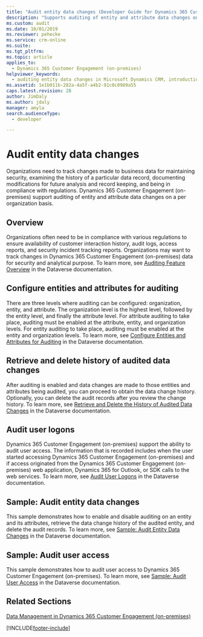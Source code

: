 ```yaml
---
title: "Audit entity data changes (Developer Guide for Dynamics 365 Customer Engagement (on-premises)) | MicrosoftDocs"
description: "Supports auditing of entity and attribute data changes on a per organization basis."
ms.custom: audit
ms.date: 10/01/2019
ms.reviewer: pehecke
ms.service: crm-online
ms.suite: 
ms.tgt_pltfrm: 
ms.topic: article
applies_to: 
  - Dynamics 365 Customer Engagement (on-premises)
helpviewer_keywords: 
  - auditing entity data changes in Microsoft Dynamics CRM, introduction
ms.assetid: 1e1b011b-282a-4a5f-a4b2-91c0c0989a55
caps.latest.revision: 28
author: JimDaly
ms.author: jdaly
manager: amyla
search.audienceType: 
  - developer

---
```

# Audit entity data changes

Organizations need to track changes made to business data for maintaining security, examining the history of a particular data record, 
documenting modifications for future analysis and record keeping, and being in compliance with regulations. 
Dynamics 365 Customer Engagement (on-premises) support auditing of entity and attribute data changes on a per organization basis.  
  
## Overview

Organizations often need to be in compliance with various regulations to ensure availability of customer interaction history, audit logs, access reports, and security incident tracking reports. Organizations may want to track changes in Dynamics 365 Customer Engagement (on-premises) data for security and analytical purpose. To learn more, see  [Auditing Feature Overview](/powerapps/developer/common-data-service/auditing-overview) in the Dataverse documentation.

## Configure entities and attributes for auditing

There are three levels where auditing can be configured: organization, entity, and attribute. The organization level is the highest level, followed by the entity level, and finally the attribute level. For attribute auditing to take place, auditing must be enabled at the attribute, entity, and organization levels. For entity auditing to take place, auditing must be enabled at the entity and organization levels. To learn more, see [Configure Entities and Attributes for Auditing](/powerapps/developer/common-data-service/configure-entities-attributes-auditing) in the Dataverse documentation. 
  
## Retrieve and delete history of audited data changes

After auditing is enabled and data changes are made to those entities and attributes being audited, you can proceed to obtain the data change history. Optionally, you can delete the audit records after you review the change history. To learn more, see [Retrieve and Delete the History of Audited Data Changes](/powerapps/developer/common-data-service/retrieve-and-delete-the-history-of-audited-data-changes) in the Dataverse documentation.
  
## Audit user logons

Dynamics 365 Customer Engagement (on-premises) support the ability to audit user access. The information that is recorded includes when the user started accessing Dynamics 365 Customer Engagement (on-premises) and if access originated from the Dynamics 365 Customer Engagement (on-premises) web application, Dynamics 365 for Outlook, or SDK calls to the web services. To learn more, see [Audit User Logons](/powerapps/developer/common-data-service/audit-user-access) in the Dataverse documentation. 
  
## Sample: Audit entity data changes

This sample demonstrates how to enable and disable auditing on an entity and its attributes, retrieve the data change history of the audited entity, and delete the audit records. To learn more, see [Sample: Audit Entity Data Changes](https://github.com/microsoft/PowerApps-Samples/tree/master/cds/orgsvc/C%23/AuditEntityData) in the Dataverse documentation.  
  
## Sample: Audit user access

This sample demonstrates how to audit user access to Dynamics 365 Customer Engagement (on-premises). To learn more, see [Sample: Audit User Access](https://github.com/microsoft/PowerApps-Samples/tree/master/cds/orgsvc/C%23/AuditUserAccess) in the Dataverse documentation. 
  
## Related Sections  

[Data Management in Dynamics 365 Customer Engagement (on-premises)](manage-data.md)


[!INCLUDE[footer-include](../../../includes/footer-banner.md)]